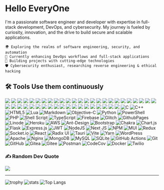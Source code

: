 # Hello EveryOne
I'm a passionate software engineer and developer with expertise in full-stack development, DevOps, and cybersecurity. My journey is fueled by curiosity, innovation, and the drive to build secure and scalable applications.

    🌍 Exploring the realms of software engineering, security, and automation
    🔧 Currently enhancing DevOps workflows and full-stack applications
    🚀 Building projects with cutting-edge technologies
    🛡️ Cybersecurity enthusiast, researching reverse engineering & ethical hacking
## 🛠️ Tools Use them continuously
<img src="https://img.shields.io/static/v1?label=&message=Ableton%20Live&color=000000&logo=ableton-live&logoColor=white" /> <img src="https://img.shields.io/static/v1?label=&message=Adobe%20Audition&color=9999FF&logo=adobe-audition&logoColor=white" /> <img src="https://img.shields.io/static/v1?label=&message=Adobe%20Illustrator&color=FF9A00&logo=adobe-illustrator&logoColor=white" /> <img src="https://img.shields.io/static/v1?label=&message=Adobe%20Photoshop&color=31A8FF&logo=adobe-photoshop&logoColor=white" /> <img src="https://img.shields.io/static/v1?label=&message=Adobe%20Premiere%20Pro&color=EA77FF&logo=adobe-premiere-pro&logoColor=white" /> <img src="https://img.shields.io/static/v1?label=&message=Cypress&color=17202C&logo=cypress&logoColor=white" /> <img src="https://img.shields.io/static/v1?label=&message=Docker&color=2496ED&logo=docker&logoColor=white" /> <img src="https://img.shields.io/static/v1?label=&message=Expo&color=000020&logo=expo&logoColor=white" /> <img src="https://img.shields.io/static/v1?label=&message=Figma&color=F24E1E&logo=figma&logoColor=white" /> <img src="https://img.shields.io/static/v1?label=&message=Git&color=F05032&logo=git&logoColor=white" /> <img src="https://img.shields.io/static/v1?label=&message=GitHub&color=181717&logo=github&logoColor=white" /> <img src="https://img.shields.io/static/v1?label=&message=GitKraken&color=179287&logo=gitkraken&logoColor=white" /> <img src="https://img.shields.io/static/v1?label=&message=GitLab&color=FCA121&logo=gitlab&logoColor=white" /> <img src="https://img.shields.io/static/v1?label=&message=IntelliJ%20Idea&color=000000&logo=intellij-idea&logoColor=white" /> <img src="https://img.shields.io/static/v1?label=&message=Jira%20Software&color=0052CC&logo=jira-software&logoColor=white" /> <img src="https://img.shields.io/static/v1?label=&message=Java&color=007396&logo=java&logoColor=white" /> <img src="https://img.shields.io/static/v1?label=&message=Javascript&color=F7DF1E&logo=javascript&logoColor=black" /> <img src="https://img.shields.io/static/v1?label=&message=Material-UI&color=0081CB&logo=material-ui&logoColor=white" /> <img src="https://img.shields.io/static/v1?label=&message=Max%2FMSP&color=525252&logo=max&logoColor=white" /> <img src="https://img.shields.io/static/v1?label=&message=Microsoft%20SQL%20Server&color=CC2927&logo=microsoft-sql-server&logoColor=white" /> <img src="https://img.shields.io/static/v1?label=&message=Node.js&color=339933&logo=node.js&logoColor=white" /> <img src="https://img.shields.io/static/v1?label=&message=Notion&color=000000&logo=Notion&logoColor=white" /> <img src="https://img.shields.io/static/v1?label=&message=Pro%20Tools&color=7ACB10&logo=pro-tools&logoColor=white" /> <img src="https://img.shields.io/static/v1?label=&message=Python&color=3776AB&logo=python&logoColor=white" /> <img src="https://img.shields.io/static/v1?label=&message=React&color=61DAFB&logo=react&logoColor=white" /> <img src="https://img.shields.io/static/v1?label=&message=React%20Native&color=61DAFB&logo=react&logoColor=white" /> <img src="https://img.shields.io/static/v1?label=&message=Spring&20Boot&color=6DB33F&logo=spring&logoColor=white" /> <img src="https://img.shields.io/static/v1?label=&message=TypeScript&color=007ACC&logo=typescript&logoColor=white" /> <img src="https://img.shields.io/static/v1?label=&message=Visual%20Studio&color=5C2D91&logo=visual-studio&logoColor=white" /> <img src="https://img.shields.io/static/v1?label=&message=Visual%20Studio%20Code&color=007ACC&logo=visual-studio-code&logoColor=white" />
<img src="https://img.shields.io/static/v1?label=&message=Docker&color=2496ED&logo=docker&logoColor=white" />  <img src="https://img.shields.io/static/v1?label=&message=Node.js&color=339933&logo=node.js&logoColor=white" />  <img src="https://img.shields.io/static/v1?label=&message=React&color=61DAFB&logo=react&logoColor=white" />  <img src="https://img.shields.io/static/v1?label=&message=TypeScript&color=007ACC&logo=typescript&logoColor=white" />  <img src="https://img.shields.io/static/v1?label=&message=Python&color=3776AB&logo=python&logoColor=white" />  <img src="https://img.shields.io/static/v1?label=&message=GitHub&color=181717&logo=github&logoColor=white" />  <img src="https://img.shields.io/static/v1?label=&message=Visual%20Studio%20Code&color=007ACC&logo=visual-studio-code&logoColor=white" />  <img src="https://img.shields.io/static/v1?label=&message=C&color=A8B9CC&logo=c&logoColor=white" /> <img src="https://img.shields.io/static/v1?label=&message=Python&color=3776AB&logo=python&logoColor=white" /> <img src="https://img.shields.io/static/v1?label=&message=Rust&color=000000&logo=rust&logoColor=white" /> <img src="https://img.shields.io/static/v1?label=&message=Node.js&color=339933&logo=node.js&logoColor=white" /> <img src="https://img.shields.io/static/v1?label=&message=Next.js&color=000000&logo=next.js&logoColor=white" /> <img src="https://img.shields.io/static/v1?label=&message=TypeScript&color=007ACC&logo=typescript&logoColor=white" /> <img src="https://img.shields.io/static/v1?label=&message=Material-UI&color=0081CB&logo=mui&logoColor=white" /> 
![C](https://img.shields.io/badge/c-%2300599C.svg?style=for-the-badge&logo=c&logoColor=white) ![C++](https://img.shields.io/badge/c++-%2300599C.svg?style=for-the-badge&logo=c%2B%2B&logoColor=white) ![HTML5](https://img.shields.io/badge/html5-%23E34F26.svg?style=for-the-badge&logo=html5&logoColor=white) ![Lua](https://img.shields.io/badge/lua-%232C2D72.svg?style=for-the-badge&logo=lua&logoColor=white) ![Markdown](https://img.shields.io/badge/markdown-%23000000.svg?style=for-the-badge&logo=markdown&logoColor=white) ![Objective-C](https://img.shields.io/badge/OBJECTIVE--C-%233A95E3.svg?style=for-the-badge&logo=apple&logoColor=white) ![Python](https://img.shields.io/badge/python-3670A0?style=for-the-badge&logo=python&logoColor=ffdd54) ![PowerShell](https://img.shields.io/badge/PowerShell-%235391FE.svg?style=for-the-badge&logo=powershell&logoColor=white) ![PHP](https://img.shields.io/badge/php-%23777BB4.svg?style=for-the-badge&logo=php&logoColor=white) ![Shell Script](https://img.shields.io/badge/shell_script-%23121011.svg?style=for-the-badge&logo=gnu-bash&logoColor=white) ![TypeScript](https://img.shields.io/badge/typescript-%23007ACC.svg?style=for-the-badge&logo=typescript&logoColor=white) ![Firebase](https://img.shields.io/badge/firebase-%23039BE5.svg?style=for-the-badge&logo=firebase) ![Glitch](https://img.shields.io/badge/glitch-%233333FF.svg?style=for-the-badge&logo=glitch&logoColor=white) ![GithubPages](https://img.shields.io/badge/github%20pages-121013?style=for-the-badge&logo=github&logoColor=white) ![Linode](https://img.shields.io/badge/linode-00A95C?style=for-the-badge&logo=linode&logoColor=white) ![Heroku](https://img.shields.io/badge/heroku-%23430098.svg?style=for-the-badge&logo=heroku&logoColor=white) ![AWS](https://img.shields.io/badge/AWS-%23FF9900.svg?style=for-the-badge&logo=amazon-aws&logoColor=white) ![Ant-Design](https://img.shields.io/badge/-AntDesign-%230170FE?style=for-the-badge&logo=ant-design&logoColor=white) ![Bootstrap](https://img.shields.io/badge/bootstrap-%238511FA.svg?style=for-the-badge&logo=bootstrap&logoColor=white) ![Chakra](https://img.shields.io/badge/chakra-%234ED1C5.svg?style=for-the-badge&logo=chakraui&logoColor=white) ![Chart.js](https://img.shields.io/badge/chart.js-F5788D.svg?style=for-the-badge&logo=chart.js&logoColor=white) ![Flask](https://img.shields.io/badge/flask-%23000.svg?style=for-the-badge&logo=flask&logoColor=white) ![Express.js](https://img.shields.io/badge/express.js-%23404d59.svg?style=for-the-badge&logo=express&logoColor=%2361DAFB) ![JWT](https://img.shields.io/badge/JWT-black?style=for-the-badge&logo=JSON%20web%20tokens) ![NodeJS](https://img.shields.io/badge/node.js-6DA55F?style=for-the-badge&logo=node.js&logoColor=white) ![Next JS](https://img.shields.io/badge/Next-black?style=for-the-badge&logo=next.js&logoColor=white) ![NPM](https://img.shields.io/badge/NPM-%23CB3837.svg?style=for-the-badge&logo=npm&logoColor=white) ![MUI](https://img.shields.io/badge/MUI-%230081CB.svg?style=for-the-badge&logo=mui&logoColor=white) ![Redux](https://img.shields.io/badge/redux-%23593d88.svg?style=for-the-badge&logo=redux&logoColor=white) ![Socket.io](https://img.shields.io/badge/Socket.io-black?style=for-the-badge&logo=socket.io&badgeColor=010101) ![React](https://img.shields.io/badge/react-%2320232a.svg?style=for-the-badge&logo=react&logoColor=%2361DAFB) ![Radix UI](https://img.shields.io/badge/radix%20ui-161618.svg?style=for-the-badge&logo=radix-ui&logoColor=white) ![Tauri](https://img.shields.io/badge/tauri-%2324C8DB.svg?style=for-the-badge&logo=tauri&logoColor=%23FFFFFF) ![Vite](https://img.shields.io/badge/vite-%23646CFF.svg?style=for-the-badge&logo=vite&logoColor=white) ![Yarn](https://img.shields.io/badge/yarn-%232C8EBB.svg?style=for-the-badge&logo=yarn&logoColor=white) ![WordPress](https://img.shields.io/badge/WordPress-%23117AC9.svg?style=for-the-badge&logo=WordPress&logoColor=white) ![Apache](https://img.shields.io/badge/apache-%23D42029.svg?style=for-the-badge&logo=apache&logoColor=white) ![Nginx](https://img.shields.io/badge/nginx-%23009639.svg?style=for-the-badge&logo=nginx&logoColor=white) ![MongoDB](https://img.shields.io/badge/MongoDB-%234ea94b.svg?style=for-the-badge&logo=mongodb&logoColor=white) ![MySQL](https://img.shields.io/badge/mysql-4479A1.svg?style=for-the-badge&logo=mysql&logoColor=white) ![SQLite](https://img.shields.io/badge/sqlite-%2307405e.svg?style=for-the-badge&logo=sqlite&logoColor=white) ![GitHub Actions](https://img.shields.io/badge/github%20actions-%232671E5.svg?style=for-the-badge&logo=githubactions&logoColor=white) ![Git](https://img.shields.io/badge/git-%23F05033.svg?style=for-the-badge&logo=git&logoColor=white) ![GitHub](https://img.shields.io/badge/github-%23121011.svg?style=for-the-badge&logo=github&logoColor=white) ![Gitea](https://img.shields.io/badge/Gitea-34495E?style=for-the-badge&logo=gitea&logoColor=5D9425) ![Gitee](https://img.shields.io/badge/Gitee-C71D23?style=for-the-badge&logo=gitee&logoColor=white) ![Postman](https://img.shields.io/badge/Postman-FF6C37?style=for-the-badge&logo=postman&logoColor=white) ![CodeCov](https://img.shields.io/badge/codecov-%23ff0077.svg?style=for-the-badge&logo=codecov&logoColor=white) ![Docker](https://img.shields.io/badge/docker-%230db7ed.svg?style=for-the-badge&logo=docker&logoColor=white) ![Twilio](https://img.shields.io/badge/Twilio-F22F46?style=for-the-badge&logo=Twilio&logoColor=white)

### ✍️ Random Dev Quote
![](https://quotes-github-readme.vercel.app/api?type=horizontal&theme=radical)

---

![trophy](https://github-profile-trophy.vercel.app/?username=KMKINGMAN&theme=gruvbox)
![stats](https://github-readme-stats.vercel.app/api?username=KMKINGMAN&show_icons=true&theme=radical) 
![Top Langs](https://github-readme-stats.vercel.app/api/top-langs/?username=KMKINGMAN&layout=compact&show_icons=true&title_color=fff&icon_color=79ff97&text_color=9f9f9f&bg_color=151515)
